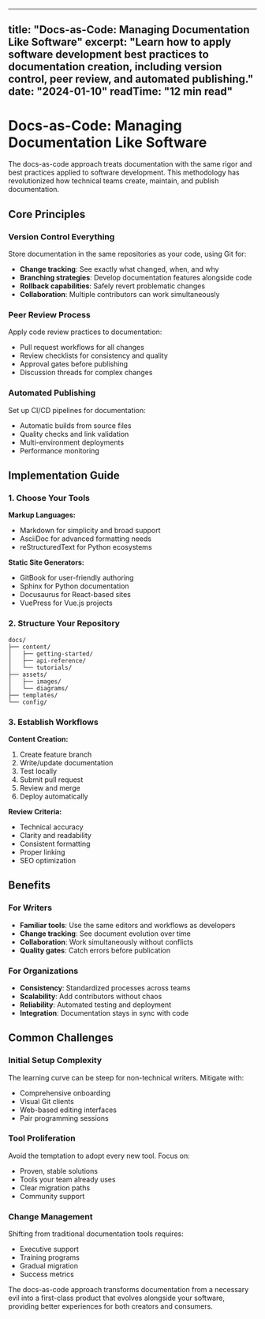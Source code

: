 
---
title: "Docs-as-Code: Managing Documentation Like Software"
excerpt: "Learn how to apply software development best practices to documentation creation, including version control, peer review, and automated publishing."
date: "2024-01-10"
readTime: "12 min read"
---

# Docs-as-Code: Managing Documentation Like Software

The docs-as-code approach treats documentation with the same rigor and best practices applied to software development. This methodology has revolutionized how technical teams create, maintain, and publish documentation.

## Core Principles

### Version Control Everything
Store documentation in the same repositories as your code, using Git for:
- **Change tracking**: See exactly what changed, when, and why
- **Branching strategies**: Develop documentation features alongside code
- **Rollback capabilities**: Safely revert problematic changes
- **Collaboration**: Multiple contributors can work simultaneously

### Peer Review Process
Apply code review practices to documentation:
- Pull request workflows for all changes
- Review checklists for consistency and quality
- Approval gates before publishing
- Discussion threads for complex changes

### Automated Publishing
Set up CI/CD pipelines for documentation:
- Automatic builds from source files
- Quality checks and link validation
- Multi-environment deployments
- Performance monitoring

## Implementation Guide

### 1. Choose Your Tools

**Markup Languages:**
- Markdown for simplicity and broad support
- AsciiDoc for advanced formatting needs
- reStructuredText for Python ecosystems

**Static Site Generators:**
- GitBook for user-friendly authoring
- Sphinx for Python documentation
- Docusaurus for React-based sites
- VuePress for Vue.js projects

### 2. Structure Your Repository

```
docs/
├── content/
│   ├── getting-started/
│   ├── api-reference/
│   └── tutorials/
├── assets/
│   ├── images/
│   └── diagrams/
├── templates/
└── config/
```

### 3. Establish Workflows

**Content Creation:**
1. Create feature branch
2. Write/update documentation
3. Test locally
4. Submit pull request
5. Review and merge
6. Deploy automatically

**Review Criteria:**
- Technical accuracy
- Clarity and readability
- Consistent formatting
- Proper linking
- SEO optimization

## Benefits

### For Writers
- **Familiar tools**: Use the same editors and workflows as developers
- **Change tracking**: See document evolution over time
- **Collaboration**: Work simultaneously without conflicts
- **Quality gates**: Catch errors before publication

### For Organizations
- **Consistency**: Standardized processes across teams
- **Scalability**: Add contributors without chaos
- **Reliability**: Automated testing and deployment
- **Integration**: Documentation stays in sync with code

## Common Challenges

### Initial Setup Complexity
The learning curve can be steep for non-technical writers. Mitigate with:
- Comprehensive onboarding
- Visual Git clients
- Web-based editing interfaces
- Pair programming sessions

### Tool Proliferation
Avoid the temptation to adopt every new tool. Focus on:
- Proven, stable solutions
- Tools your team already uses
- Clear migration paths
- Community support

### Change Management
Shifting from traditional documentation tools requires:
- Executive support
- Training programs
- Gradual migration
- Success metrics

The docs-as-code approach transforms documentation from a necessary evil into a first-class product that evolves alongside your software, providing better experiences for both creators and consumers.
